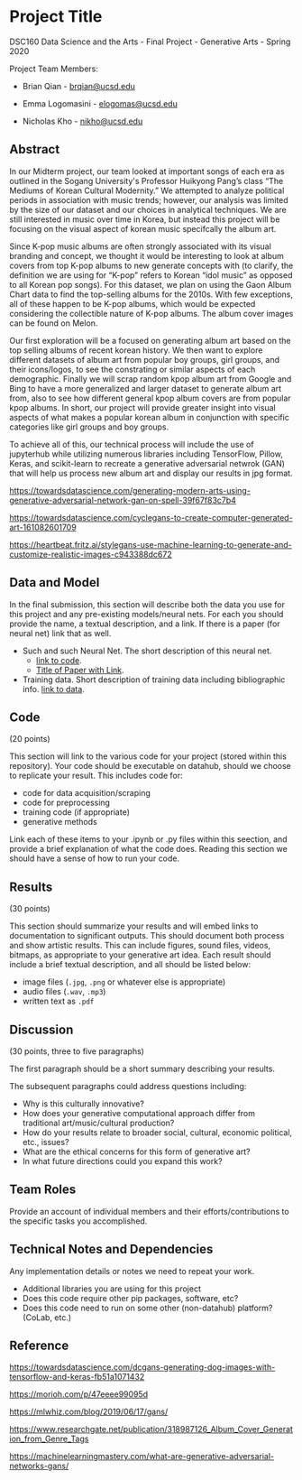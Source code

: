 # Project Title

DSC160 Data Science and the Arts - Final Project - Generative Arts - Spring 2020

Project Team Members: 
- Brian Qian - brqian@ucsd.edu 

- Emma Logomasini - elogomas@ucsd.edu 

- Nicholas Kho - nikho@ucsd.edu 

## Abstract

In our Midterm project, our team looked at important songs of each era as outlined in the Sogang University's Professor Huikyong Pang’s class “The Mediums of Korean Cultural Modernity.” We attempted to analyze political periods in association with music trends; however, our analysis was limited by the size of our dataset and our choices in analytical techniques. We are still interested in music over time in Korea, but instead this project will be focusing on the visual aspect of korean music specifcally the album art. 

Since K-pop music albums are often strongly associated with its visual branding and concept, we thought it would be interesting to look at album covers from top K-pop albums to new generate concepts with (to clarify, the definition we are using for “K-pop” refers to Korean “idol music” as opposed to all Korean pop songs). For this dataset, we plan on using the Gaon Album Chart data to find the top-selling albums for the 2010s. With few exceptions, all of these happen to be K-pop albums, which would be expected considering the collectible nature of K-pop albums. The album cover images can be found on Melon. 

Our first exploration will be a focused on generating album art based on the top selling albums of recent korean history. We then want to explore different datasets of album art from popular boy groups, girl groups, and their icons/logos, to see the constrating or similar aspects of each demographic. Finally we will scrap random kpop album art from Google and Bing to have a more generalized and larger dataset to generate album art from, also to see how different general kpop album covers are from popular kpop albums. In short, our project will provide greater insight into visual aspects of what makes a popular korean album in conjunction with specific categories like girl groups and boy groups.

To achieve all of this, our technical process will include the use of jupyterhub while utilizing numerous libraries including TensorFlow, Pillow, Keras, and scikit-learn to recreate a generative adversarial netwrok (GAN) that will help us process new album art and display our results in jpg format. 

https://towardsdatascience.com/generating-modern-arts-using-generative-adversarial-network-gan-on-spell-39f67f83c7b4

https://towardsdatascience.com/cyclegans-to-create-computer-generated-art-161082601709

https://heartbeat.fritz.ai/stylegans-use-machine-learning-to-generate-and-customize-realistic-images-c943388dc672


## Data and Model



In the final submission, this section will describe both the data you use for this project and any pre-existing models/neural nets. For each you should provide the name, a textual description, and a link. If there is a paper (for neural net) link that as well.
- Such and such Neural Net. The short description of this neural net. 
  - [link to code]().
  - [Title of Paper with Link](). 
- Training data. Short description of training data including bibliographic info. [link to data]().

## Code

(20 points)

This section will link to the various code for your project (stored within this repository). Your code should be executable on datahub, should we choose to replicate your result. This includes code for: 

- code for data acquisition/scraping
- code for preprocessing
- training code (if appropriate)
- generative methods

Link each of these items to your .ipynb or .py files within this seection, and provide a brief explanation of what the code does. Reading this section we should have a sense of how to run your code.

## Results

(30 points) 

This section should summarize your results and will embed links to documentation to significant outputs. This should document both process and show artistic results. This can include figures, sound files, videos, bitmaps, as appropriate to your generative art idea. Each result should include a brief textual description, and all should be listed below: 

- image files (`.jpg`, `.png` or whatever else is appropriate)
- audio files (`.wav`, `.mp3`)
- written text as `.pdf`

## Discussion

(30 points, three to five paragraphs)

The first paragraph should be a short summary describing your results.

The subsequent paragraphs could address questions including:
- Why is this culturally innovative?
- How does your generative computational approach differ from traditional art/music/cultural production? 
- How do your results relate to broader social, cultural, economic political, etc., issues? 
- What are the ethical concerns for this form of generative art? 
- In what future directions could you expand this work?

## Team Roles

Provide an account of individual members and their efforts/contributions to the specific tasks you accomplished.

## Technical Notes and Dependencies

Any implementation details or notes we need to repeat your work. 
- Additional libraries you are using for this project
- Does this code require other pip packages, software, etc?
- Does this code need to run on some other (non-datahub) platform? (CoLab, etc.)

## Reference

https://towardsdatascience.com/dcgans-generating-dog-images-with-tensorflow-and-keras-fb51a1071432

https://morioh.com/p/47eeee99095d

https://mlwhiz.com/blog/2019/06/17/gans/

https://www.researchgate.net/publication/318987126_Album_Cover_Generation_from_Genre_Tags

https://machinelearningmastery.com/what-are-generative-adversarial-networks-gans/

